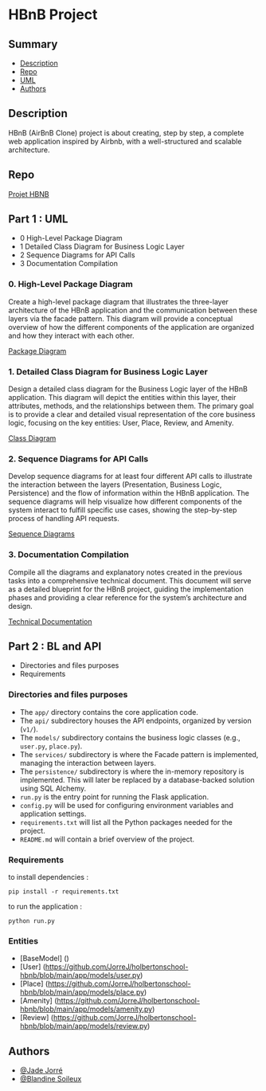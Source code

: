# HBnB Project


## Summary
- [Description](#description)
- [Repo](#Repo)
- [UML](#UML)
- [Authors](#Authors)

## Description

HBnB (AirBnB Clone) project is about creating, step by step, a complete web application inspired by Airbnb, with a well-structured and scalable architecture.


## Repo

[Projet HBNB](https://github.com/JorreJ/holbertonschool-hbnb)


## Part 1 : UML
- 0 High-Level Package Diagram
- 1 Detailed Class Diagram for Business Logic Layer
- 2 Sequence Diagrams for API Calls
- 3 Documentation Compilation

### 0. High-Level Package Diagram
Create a high-level package diagram that illustrates the three-layer architecture of the HBnB application and the communication between these layers via the facade pattern. This diagram will provide a conceptual overview of how the different components of the application are organized and how they interact with each other.

[Package Diagram](https://github.com/JorreJ/holbertonschool-hbnb/blob/main/part_1/0-high_level_package_diagram.md)

### 1. Detailed Class Diagram for Business Logic Layer
Design a detailed class diagram for the Business Logic layer of the HBnB application. This diagram will depict the entities within this layer, their attributes, methods, and the relationships between them. The primary goal is to provide a clear and detailed visual representation of the core business logic, focusing on the key entities: User, Place, Review, and Amenity.

[Class Diagram](https://github.com/JorreJ/holbertonschool-hbnb/blob/main/part_1/1-detailed_class_diagram_for_business_logic_layer.md)



### 2. Sequence Diagrams for API Calls
Develop sequence diagrams for at least four different API calls to illustrate the interaction between the layers (Presentation, Business Logic, Persistence) and the flow of information within the HBnB application. The sequence diagrams will help visualize how different components of the system interact to fulfill specific use cases, showing the step-by-step process of handling API requests.

[Sequence Diagrams](https://github.com/JorreJ/holbertonschool-hbnb/blob/main/part_1/2-sequence_diagrams_for_API_calls.md)

### 3. Documentation Compilation

Compile all the diagrams and explanatory notes created in the previous tasks into a comprehensive technical document. This document will serve as a detailed blueprint for the HBnB project, guiding the implementation phases and providing a clear reference for the system’s architecture and design.

[Technical Documentation](https://github.com/JorreJ/holbertonschool-hbnb/blob/main/part_1/3-documentation_compilation.md)

## Part 2 : BL and API

- Directories and files purposes
- Requirements

### Directories and files purposes

- The `app/` directory contains the core application code.
- The `api/` subdirectory houses the API endpoints, organized by version (`v1/`).
- The `models/` subdirectory contains the business logic classes (e.g., `user.py`, `place.py`).
- The `services/` subdirectory is where the Facade pattern is implemented, managing the interaction between layers.
- The `persistence/` subdirectory is where the in-memory repository is implemented. This will later be replaced by a database-backed solution using SQL Alchemy.
- `run.py` is the entry point for running the Flask application.
- `config.py` will be used for configuring environment variables and application settings.
- `requirements.txt` will list all the Python packages needed for the project.
- `README.md` will contain a brief overview of the project.

### Requirements

to install dependencies :

```text
pip install -r requirements.txt
```

to run the application :

```text
python run.py
```

### Entities

- [BaseModel] ()
- [User] (https://github.com/JorreJ/holbertonschool-hbnb/blob/main/app/models/user.py)
- [Place] (https://github.com/JorreJ/holbertonschool-hbnb/blob/main/app/models/place.py)
- [Amenity] (https://github.com/JorreJ/holbertonschool-hbnb/blob/main/app/models/amenity.py)
- [Review] (https://github.com/JorreJ/holbertonschool-hbnb/blob/main/app/models/review.py)

## Authors

- [@Jade Jorré](https://github.com/JorreJ)
- [@Blandine Soileux](https://github.com/sira-djam)